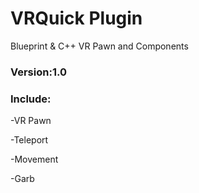 # VRQuick Plugin

Blueprint & C++ VR Pawn and Components

### Version:1.0

### Include:

-VR Pawn

-Teleport

-Movement

-Garb